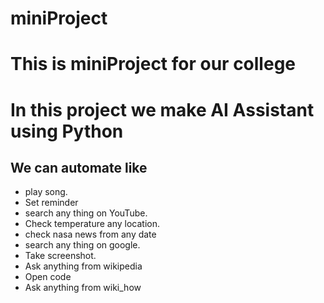 # miniProject
# This is miniProject for our college
# In this  project we make AI Assistant using Python
<h2>We can automate like</h2>
<ul>
<li>play song.</li>
<li>Set reminder</li>
<li>search any thing on YouTube.</li>
<li>Check temperature any location.</li>
 <li>check nasa news from any date</li>
<li>search any thing on google.</li>
<li>Take screenshot.</li>
<li>Ask anything from wikipedia</li>
<li>Open code</li>
<li>Ask anything from wiki_how</li>
</ul>
